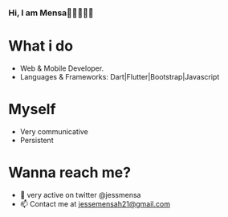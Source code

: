 ### Hi, I am Mensa👋🇬🇭🇬🇧

# What i do
- Web & Mobile Developer. 
- Languages & Frameworks: Dart|Flutter|Bootstrap|Javascript 
# Myself
- Very communicative 
- Persistent 
# Wanna reach me? 
- 💬 very active on twitter @jessmensa
- 📫 Contact me at jessemensah21@gmail.com


